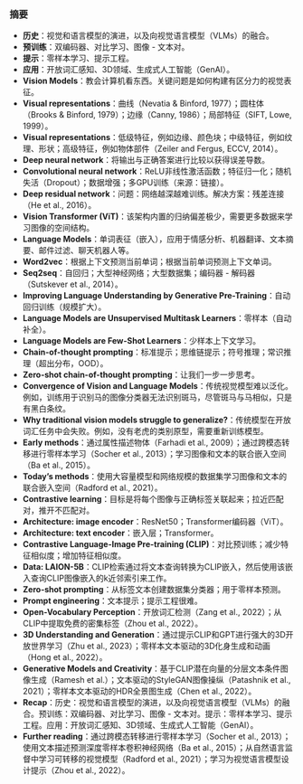 ### 摘要
- **历史**：视觉和语言模型的演进，以及向视觉语言模型（VLMs）的融合。
- **预训练**：双编码器、对比学习、图像 - 文本对。
- **提示**：零样本学习、提示工程。
- **应用**：开放词汇感知、3D领域、生成式人工智能（GenAI）。
- **Vision Models**：教会计算机看东西。关键问题是如何构建有区分力的视觉表征。
- **Visual representations**：曲线（Nevatia & Binford, 1977）；圆柱体（Brooks & Binford, 1979）；边缘（Canny, 1986）；局部特征（SIFT, Lowe, 1999）。
- **Visual representations**：低级特征，例如边缘、颜色块；中级特征，例如纹理、形状；高级特征，例如物体部件（Zeiler and Fergus, ECCV, 2014）。
- **Deep neural network**：将输出与正确答案进行比较以获得误差导数。
- **Convolutional neural network**：ReLU非线性激活函数；特征归一化；随机失活（Dropout）；数据增强；多GPU训练（来源：链接）。
- **Deep residual network**：问题：网络越深越难训练。解决方案：残差连接（He et al., 2016）。
- **Vision Transformer (ViT)**：该架构内置的归纳偏差极少，需要更多数据来学习图像的空间结构。
- **Language Models**：单词表征（嵌入），应用于情感分析、机器翻译、文本摘要、邮件过滤、聊天机器人等。
- **Word2vec**：根据上下文预测当前单词；根据当前单词预测上下文单词。
- **Seq2seq**：自回归；大型神经网络；大型数据集；编码器 - 解码器（Sutskever et al., 2014）。
- **Improving Language Understanding by Generative Pre-Training**：自动回归训练（规模扩大）。
- **Language Models are Unsupervised Multitask Learners**：零样本（自动补全）。
- **Language Models are Few-Shot Learners**：少样本上下文学习。
- **Chain-of-thought prompting**：标准提示；思维链提示；符号推理；常识推理（超出分布，OOD）。
- **Zero-shot chain-of-thought prompting**：让我们一步一步思考。
- **Convergence of Vision and Language Models**：传统视觉模型难以泛化。例如，训练用于识别马的图像分类器无法识别斑马，尽管斑马与马相似，只是有黑白条纹。
- **Why traditional vision models struggle to generalize?**：传统模型在开放词汇任务中会失败。例如，没有老虎的类别原型，需要重新训练模型。
- **Early methods**：通过属性描述物体（Farhadi et al., 2009）；通过跨模态转移进行零样本学习（Socher et al., 2013）；学习图像和文本的联合嵌入空间（Ba et al., 2015）。
- **Today’s methods**：使用大容量模型和网络规模的数据集学习图像和文本的联合嵌入空间（Radford et al., 2021）。
- **Contrastive learning**：目标是将每个图像与正确标签关联起来；拉近匹配对，推开不匹配对。
- **Architecture: image encoder**：ResNet50；Transformer编码器（ViT）。
- **Architecture: text encoder**：嵌入层；Transformer。
- **Contrastive Language-Image Pre-training (CLIP)**：对比预训练；减少特征相似度；增加特征相似度。
- **Data: LAION-5B**：CLIP检索通过将文本查询转换为CLIP嵌入，然后使用该嵌入查询CLIP图像嵌入的k近邻索引来工作。
- **Zero-shot prompting**：从标签文本创建数据集分类器；用于零样本预测。
- **Prompt engineering**：文本提示；提示工程很难。
- **Open-Vocabulary Perception**：开放词汇检测（Zang et al., 2022）；从CLIP中提取免费的密集标签（Zhou et al., 2022）。
- **3D Understanding and Generation**：通过提示CLIP和GPT进行强大的3D开放世界学习（Zhu et al., 2023）；零样本文本驱动的3D化身生成和动画（Hong et al., 2022）。
- **Generative Models and Creativity**：基于CLIP潜在向量的分层文本条件图像生成（Ramesh et al.）；文本驱动的StyleGAN图像操纵（Patashnik et al., 2021）；零样本文本驱动的HDR全景图生成（Chen et al., 2022）。
- **Recap**：历史：视觉和语言模型的演进，以及向视觉语言模型（VLMs）的融合。预训练：双编码器、对比学习、图像 - 文本对。提示：零样本学习、提示工程。应用：开放词汇感知、3D领域、生成式人工智能（GenAI）。
- **Further reading**：通过跨模态转移进行零样本学习（Socher et al., 2013）；使用文本描述预测深度零样本卷积神经网络（Ba et al., 2015）；从自然语言监督中学习可转移的视觉模型（Radford et al., 2021）；学习为视觉语言模型设计提示（Zhou et al., 2022）。
